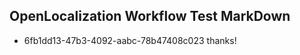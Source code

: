 ## OpenLocalization Workflow Test MarkDown
* 6fb1dd13-47b3-4092-aabc-78b47408c023 thanks!

<!--HONumber=Sep16_HO1-->


